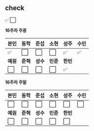## check
:white_check_mark:
:white_large_square:

**16주차 주중**

|본민|동학|준섭|소현|성주|수민|
|----|----|----|----|----|----|
|:white_check_mark:|:white_large_square:|:white_large_square:|:white_large_square:|:white_check_mark:|:white_check_mark:|
|**예원**|**준혁**|**성수**|**민준**|**한빈**|
|:white_large_square:|:white_large_square:|:white_large_square:|:white_large_square:|:white_check_mark:|

**16주차 주말**

|본민|동학|준섭|소현|성주|수민|
|----|----|----|----|----|----|
|:white_large_square:|:white_large_square:|:white_large_square:|:white_large_square:|:white_large_square:|:white_large_square:|
|**예원**|**준혁**|**성수**|**민준**|**한빈**|
|:white_large_square:|:white_large_square:|:white_large_square:|:white_large_square:|:white_large_square:|

